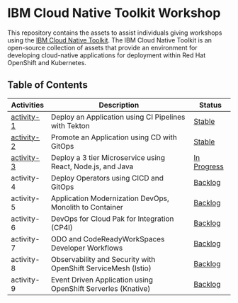 # IBM Cloud Native Toolkit Workshop

This repository contains the assets to assist individuals giving workshops using the [IBM Cloud Native Toolkit](https://cloudnativetoolkit.dev/). The IBM Cloud Native Toolkit is an open-source collection of assets that provide an environment for developing cloud-native applications for deployment within Red Hat OpenShift and Kubernetes.

## Table of Contents

| Activities                   | Description                                                    | Status                                                                   |
| ---------------------------- | -------------------------------------------------------------- | ------------------------------------------------------------------------ |
| [activity-1](./activity-1/)  | Deploy an Application using CI Pipelines with Tekton           | [Stable](https://github.com/ibm-garage-cloud/planning/issues/656)        |
| [activity-2](./activity-2/)  | Promote an Application using CD with GitOps                    | [Stable](https://github.com/ibm-garage-cloud/planning/issues/657)        |
| [activity-3](./activity-3/)  | Deploy a 3 tier Microservice using React, Node.js, and Java    | [In Progress](https://github.com/ibm-garage-cloud/planning/issues/658)   |
| activity-4                   | Deploy Operators using CICD and GitOps                         | [Backlog](https://github.com/ibm-garage-cloud/planning/issues/659)       |
| activity-5                   | Application Modernization DevOps, Monolith to Container        | [Backlog](https://github.com/ibm-garage-cloud/planning/issues/660)       |
| activity-6                   | DevOps for Cloud Pak for Integration (CP4I)                    | [Backlog](https://github.com/ibm-garage-cloud/planning/issues/661)       |
| activity-7                   | ODO and CodeReadyWorkSpaces Developer Workflows                | [Backlog](https://github.com/ibm-garage-cloud/planning/issues/662)       |
| activity-8                   | Observability and Security with OpenShift ServiceMesh (Istio)  | [Backlog](https://github.com/ibm-garage-cloud/planning/issues/663)       |
| activity-9                   | Event Driven Application using OpenShift Serverles (Knative)   | [Backlog](https://github.com/ibm-garage-cloud/planning/issues/664)       |
